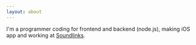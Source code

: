 ```yaml
---
layout: about
---
```


I'm a programmer coding for frontend and backend (node.js), making iOS app and working at [Soundlinks](https://soundlinks.net).
